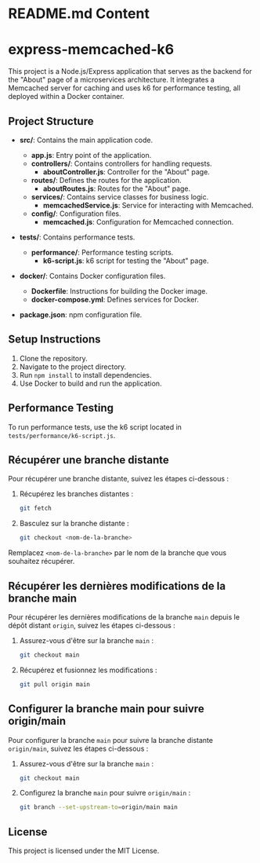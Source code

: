# README.md Content

# express-memcached-k6

This project is a Node.js/Express application that serves as the backend for the "About" page of a microservices architecture. It integrates a Memcached server for caching and uses k6 for performance testing, all deployed within a Docker container.

## Project Structure

- **src/**: Contains the main application code.
  - **app.js**: Entry point of the application.
  - **controllers/**: Contains controllers for handling requests.
    - **aboutController.js**: Controller for the "About" page.
  - **routes/**: Defines the routes for the application.
    - **aboutRoutes.js**: Routes for the "About" page.
  - **services/**: Contains service classes for business logic.
    - **memcachedService.js**: Service for interacting with Memcached.
  - **config/**: Configuration files.
    - **memcached.js**: Configuration for Memcached connection.

- **tests/**: Contains performance tests.
  - **performance/**: Performance testing scripts.
    - **k6-script.js**: k6 script for testing the "About" page.

- **docker/**: Contains Docker configuration files.
  - **Dockerfile**: Instructions for building the Docker image.
  - **docker-compose.yml**: Defines services for Docker.

- **package.json**: npm configuration file.

## Setup Instructions

1. Clone the repository.
2. Navigate to the project directory.
3. Run `npm install` to install dependencies.
4. Use Docker to build and run the application.

## Performance Testing

To run performance tests, use the k6 script located in `tests/performance/k6-script.js`.

## Récupérer une branche distante

Pour récupérer une branche distante, suivez les étapes ci-dessous :

1. Récupérez les branches distantes :
    ```sh
    git fetch
    ```

2. Basculez sur la branche distante :
    ```sh
    git checkout <nom-de-la-branche>
    ```

Remplacez `<nom-de-la-branche>` par le nom de la branche que vous souhaitez récupérer.

## Récupérer les dernières modifications de la branche main

Pour récupérer les dernières modifications de la branche `main` depuis le dépôt distant `origin`, suivez les étapes ci-dessous :

1. Assurez-vous d'être sur la branche `main` :
    ```sh
    git checkout main
    ```

2. Récupérez et fusionnez les modifications :
    ```sh
    git pull origin main
    ```

## Configurer la branche main pour suivre origin/main

Pour configurer la branche `main` pour suivre la branche distante `origin/main`, suivez les étapes ci-dessous :

1. Assurez-vous d'être sur la branche `main` :
    ```sh
    git checkout main
    ```

2. Configurez la branche `main` pour suivre `origin/main` :
    ```sh
    git branch --set-upstream-to=origin/main main
    ```

## License

This project is licensed under the MIT License.